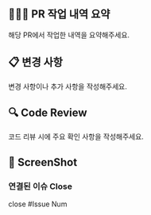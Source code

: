 ## 🧑🏻‍💻 PR 작업 내역 요약 
해당 PR에서 작업한 내역을 요약해주세요.

## 📋 변경 사항
변경 사항이나 추가 사항을 작성해주세요.

## 🔍 Code Review
코드 리뷰 시에 주요 확인 사항을 작성해주세요.

## 📸 ScreenShot


### 연결된 이슈 Close
close #Issue Num